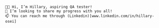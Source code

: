 
    👋🏾 Hi, I’m Hillary, aspiring QA tester!
    💞️ I’m looking to share my progress with you all!
    📫 You can reach me through (Linkedin)[www.linkedin.com/in/hillary-osei]


